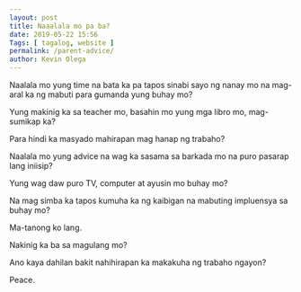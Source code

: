 ```yaml
--- 
layout: post 
title: Naaalala mo pa ba?
date: 2019-05-22 15:56
Tags: [ tagalog, website ]
permalink: /parent-advice/ 
author: Kevin Olega 
--- 
```

Naalala mo yung time na bata ka pa tapos sinabi sayo ng nanay mo na mag-aral ka ng mabuti para gumanda yung buhay mo?

Yung makinig ka sa teacher mo, basahin mo yung mga libro mo, mag-sumikap ka?

Para hindi ka masyado mahirapan mag hanap ng trabaho?

Naalala mo yung advice na wag ka sasama sa barkada mo na puro pasarap lang iniisip?

Yung wag daw puro TV, computer at ayusin mo buhay mo?

Na mag simba ka tapos kumuha ka ng kaibigan na mabuting impluensya sa buhay mo?

Ma-tanong ko lang.

Nakinig ka ba sa magulang mo?

Ano kaya dahilan bakit nahihirapan ka makakuha ng trabaho ngayon?

Peace.